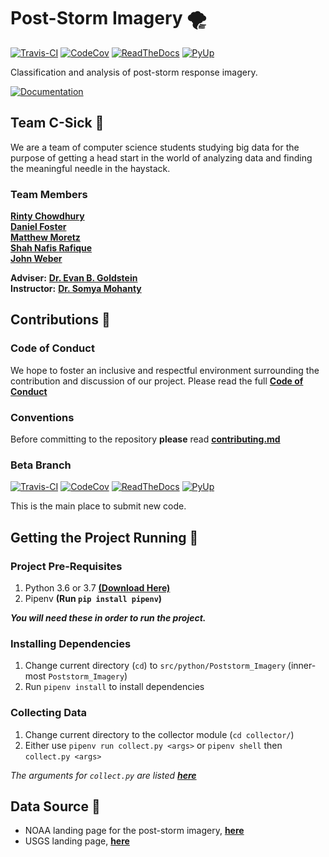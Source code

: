 # Post-Storm Imagery 🌪

[![Travis-CI](https://travis-ci.org/UNCG-CSE/Poststorm_Imagery.svg?branch=master)](
https://travis-ci.org/UNCG-CSE/Poststorm_Imagery)
[![CodeCov](https://codecov.io/gh/UNCG-CSE/Poststorm_Imagery/branch/master/graph/badge.svg?token=LWncqYANtK)](
https://codecov.io/gh/UNCG-CSE/Poststorm_Imagery/branch/master)
[![ReadTheDocs](https://readthedocs.org/projects/post-storm-imagery/badge/?version=master)](
https://post-storm-imagery.readthedocs.io/en/latest/?badge=master)
[![PyUp](https://pyup.io/repos/github/UNCG-CSE/Poststorm_Imagery/shield.svg?branch=master)](
https://pyup.io/repos/github/UNCG-CSE/Poststorm_Imagery/)

Classification and analysis of post-storm response imagery.

[![Documentation](https://img.shields.io/badge/Documentation-Click%20Me-brightgreen)](
https://post-storm-imagery.readthedocs.io/)

## Team C-Sick 🤢

We are a team of computer science students studying big data for the purpose of getting a head start in the world of
analyzing data and finding the meaningful needle in the haystack.

### Team Members

[**Rinty Chowdhury**](https://github.com/rintychy)  
[**Daniel Foster**](https://github.com/dlfosterbot)  
[**Matthew Moretz**](https://github.com/Matmorcat)  
[**Shah Nafis Rafique**](https://github.com/ShahNafisRafique)  
[**John Weber**](https://github.com/JWeb56)  


**Adviser:** [**Dr. Evan B. Goldstein**](https://github.com/ebgoldstein)  
**Instructor:** [**Dr. Somya Mohanty**](https://github.com/somyamohanty)

## Contributions 💪

### Code of Conduct

We hope to foster an inclusive and respectful environment surrounding the contribution and discussion of our project. 
Please read the full [**Code of Conduct**](docs/code_of_conduct.md)

### Conventions

Before committing to the repository **please** read [**contributing.md**](https://post-storm-imagery.readthedocs.io/en/latest/contributing/)

### Beta Branch

[![Travis-CI](https://travis-ci.org/UNCG-CSE/Poststorm_Imagery.svg?branch=beta)](
https://travis-ci.org/UNCG-CSE/Poststorm_Imagery)
[![CodeCov](https://codecov.io/gh/UNCG-CSE/Poststorm_Imagery/branch/beta/graph/badge.svg?token=LWncqYANtK)](
https://codecov.io/gh/UNCG-CSE/Poststorm_Imagery/branch/beta)
[![ReadTheDocs](https://readthedocs.org/projects/post-storm-imagery/badge/?version=beta)](
https://post-storm-imagery.readthedocs.io/en/latest/?badge=beta)
[![PyUp](https://pyup.io/repos/github/UNCG-CSE/Poststorm_Imagery/shield.svg?branch=beta)](
https://pyup.io/repos/github/UNCG-CSE/Poststorm_Imagery/)

This is the main place to submit new code.

## Getting the Project Running 🏃‍

### Project Pre-Requisites

1. Python 3.6 or 3.7 [**(Download Here)**](https://www.python.org/downloads/)
2. Pipenv **(Run `pip install pipenv`)**

***You will need these in order to run the project.***

### Installing Dependencies

1. Change current directory (`cd`) to `src/python/Poststorm_Imagery` (inner-most `Poststorm_Imagery`)
2. Run `pipenv install` to install dependencies

### Collecting Data

1. Change current directory to the collector module (`cd collector/`)
2. Either use `pipenv run collect.py <args>` or `pipenv shell` then `collect.py <args>`

*The arguments for `collect.py` are listed [**here**](./docs/collector.md)*


## Data Source 💾

- NOAA landing page for the post-storm imagery, [**here**]( https://storms.ngs.noaa.gov)
- USGS landing page, [**here**](https://coastal.er.usgs.gov/hurricanes/tools/oblique.php)
